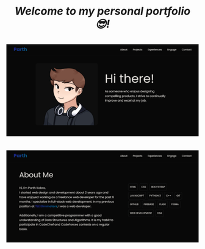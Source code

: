 <h1 align="center">
<i>Welcome to my personal portfolio 😎!</i>
</h1>
<br>
<a href="https://parth-kabra.vercel.app/"><img alt="Light" src="Parth-Kabra.png"></a>
<br>
<br>
<br>
<a href="https://parth-kabra.vercel.app/"><img alt="Dark" src="Parth-Kabra-about.png"></a>

